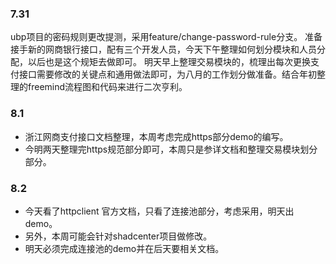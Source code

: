 ### 7.31

ubp项目的密码规则更改提测，采用feature/change-password-rule分支。
准备接手新的网商银行接口，配有三个开发人员，今天下午整理如何划分模块和人员分配，以后也是这个规矩去做即可。
明天早上整理交易模块的，梳理出每次更换支付接口需要修改的关键点和通用做法即可，为八月的工作划分做准备。结合年初整理的freemind流程图和代码来进行二次亨利。

### 8.1

* 浙江网商支付接口文档整理，本周考虑完成https部分demo的编写。
* 今明两天整理完https规范部分即可，本周只是参详文档和整理交易模块划分部分。

### 8.2

* 今天看了httpclient 官方文档，只看了连接池部分，考虑采用，明天出demo。
* 另外，本周可能会针对shadcenter项目做修改。
* 明天必须完成连接池的demo并在后天要相关文档。

